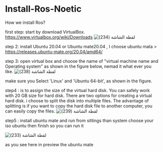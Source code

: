# Install-Ros-Noetic
How we install Ros?

first step: start by download VirtualBox.
https://www.virtualbox.org/wiki/Downloads
![‏‏لقطة الشاشة (234)](https://github.com/To-Infinity-Reemas/Install-Ros-Noetic/assets/174404991/db349ab8-1dee-474b-a8f1-5f7f3f3ae092)

step 2: install  Ubuntu 20.04 or Ubuntu mate20.04 , I choose ubuntu mata > https://releases.ubuntu-mate.org/20.04/amd64/

step 3: open virtual box and choose the name of "virtual machine name  and  Operating system" as shown in the figure below, nemad it what ever you like.
![‏‏لقطة الشاشة (238)](https://github.com/To-Infinity-Reemas/Install-Ros-Noetic/assets/174404991/587246a5-8bdf-413d-8618-76bff2d4d8fc)

make sure you  Select 'Linux' and 'Ubuntu 64-bit', as shown in the figure.


step4 : is to assign the size of the virtual hard disk. You can safely work with 20 GB size for hard disk. There are two options for creating a virtual hard disk. i choose to split the disk into multiple files. The advantage of splitting is if you want to copy the hard disk file to another computer, you can easily copy the files. 
![‏‏لقطة الشاشة (239)](https://github.com/To-Infinity-Reemas/Install-Ros-Noetic/assets/174404991/dedfb10e-d77d-43ad-9de0-817f3a7592ae)

step5 : install ubuntu mate and run 
from sittings than system choose your iso ubuntu then finish so you can run it

![‏‏لقطة الشاشة (233)](https://github.com/To-Infinity-Reemas/Install-Ros-Noetic/assets/174404991/0be5401a-645c-429a-ba15-514aae67ae7d)

as you see here in preview the ubuntu mate 
